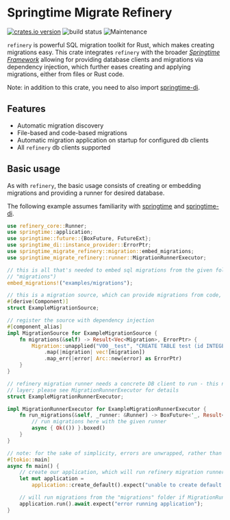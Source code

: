 # Springtime Migrate Refinery

[![crates.io version](https://img.shields.io/crates/v/springtime-migrate-refinery.svg)](https://crates.io/crates/springtime-migrate-refinery)
![build status](https://github.com/krojew/springtime/actions/workflows/rust.yml/badge.svg)
![Maintenance](https://img.shields.io/maintenance/yes/2023)

`refinery` is powerful SQL migration toolkit for Rust, which makes creating
migrations easy. This crate integrates `refinery` with the broader [*Springtime
Framework*](https://crates.io/crates/springtime) allowing for providing database
clients and migrations via dependency injection, which further eases creating 
and applying migrations, either from files or Rust code.

Note: in addition to this crate, you need to also import
[springtime-di](https://crates.io/crates/springtime-di).

## Features

* Automatic migration discovery
* File-based and code-based migrations
* Automatic migration application on startup for configured db clients
* All `refinery` db clients supported

## Basic usage

As with `refinery`, the basic usage consists of creating or embedding migrations
and providing a runner for desired database.

The following example assumes familiarity with
[springtime](https://crates.io/crates/springtime) and
[springtime-di](https://crates.io/crates/springtime-di).

```rust
use refinery_core::Runner;
use springtime::application;
use springtime::future::{BoxFuture, FutureExt};
use springtime_di::instance_provider::ErrorPtr;
use springtime_migrate_refinery::migration::embed_migrations;
use springtime_migrate_refinery::runner::MigrationRunnerExecutor;

// this is all that's needed to embed sql migrations from the given folder (the default path is
// "migrations")
embed_migrations!("examples/migrations");

// this is a migration source, which can provide migrations from code, instead of sql files
#[derive(Component)]
struct ExampleMigrationSource;

// register the source with dependency injection
#[component_alias]
impl MigrationSource for ExampleMigrationSource {
    fn migrations(&self) -> Result<Vec<Migration>, ErrorPtr> {
        Migration::unapplied("V00__test", "CREATE TABLE test (id INTEGER PRIMARY KEY);")
            .map(|migration| vec![migration])
            .map_err(|error| Arc::new(error) as ErrorPtr)
    }
}

// refinery migration runner needs a concrete DB client to run - this necessitates an abstraction
// layer; please see MigrationRunnerExecutor for details
struct ExampleMigrationRunnerExecutor;

impl MigrationRunnerExecutor for ExampleMigrationRunnerExecutor {
    fn run_migrations(&self, _runner: &Runner) -> BoxFuture<'_, Result<(), ErrorPtr>> {
        // run migrations here with the given runner
        async { Ok(()) }.boxed()
    }
}

// note: for the sake of simplicity, errors are unwrapped, rather than gracefully handled
#[tokio::main]
async fn main() {
    // create our application, which will run refinery migration runner before other runners
    let mut application =
        application::create_default().expect("unable to create default application");

    // will run migrations from the "migrations" folder if MigrationRunnerExecutor(s) are available
    application.run().await.expect("error running application");
}
```
